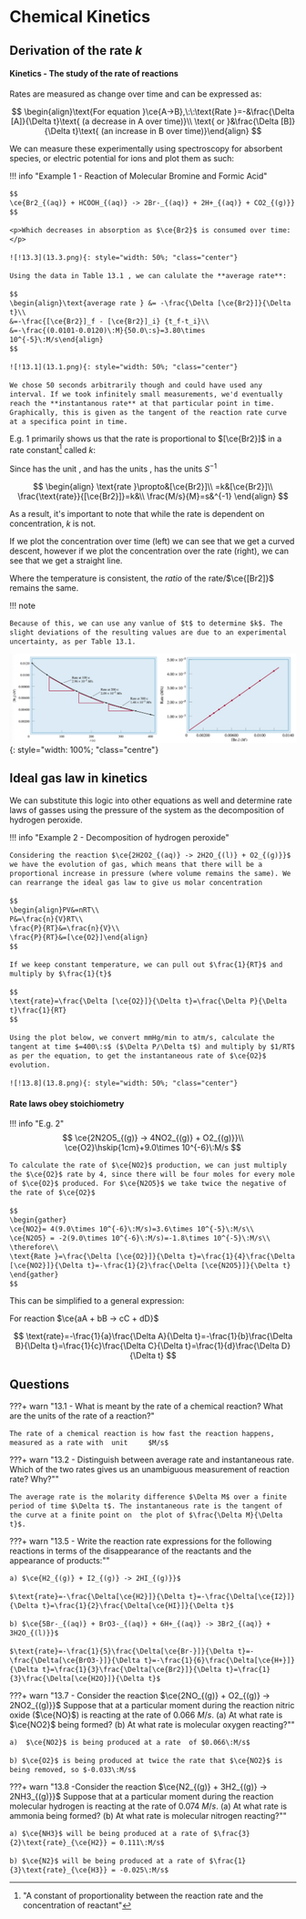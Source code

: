 # Chemical Kinetics

## Derivation of the rate $k$

#### Kinetics - The study of the rate of reactions

Rates are measured as change over time and can be expressed as: 

$$
\begin{align}\text{For equation }\ce{A->B},\:\:\text{Rate }=-&\frac{\Delta [A]}{\Delta t}\text{ (a decrease in A over time)}\\
\text{ or }&\frac{\Delta [B]}{\Delta t}\text{ (an increase in B over time)}\end{align}
$$

We can measure these experimentally using spectroscopy for absorbent species, or electric potential for ions and plot them as such:

!!! info "Example 1 - Reaction of Molecular Bromine and Formic Acid"
	
	$$
	\ce{Br2_{(aq)} + HCOOH_{(aq)} -> 2Br-_{(aq)} + 2H+_{(aq)} + CO2_{(g)}}
	$$
	
	<p>Which decreases in absorption as $\ce{Br2}$ is consumed over time:</p>
	
	![!13.3](13.3.png){: style="width: 50%; "class="center"}
	
	Using the data in Table 13.1 , we can calulate the **average rate**:
	
	$$
	\begin{align}\text{average rate } &= -\frac{\Delta [\ce{Br2}]}{\Delta t}\\
	&=-\frac{[\ce{Br2}]_f - [\ce{Br2}]_i} {t_f-t_i}\\
	&=-\frac{(0.0101-0.0120)\:M}{50.0\:s}=3.80\times 10^{-5}\:M/s\end{align}
	$$
	
	![!13.1](13.1.png){: style="width: 50%; "class="center"}
	
	We chose 50 seconds arbitrarily though and could have used any interval. If we took infinitely small measurements, we'd eventually reach the **instantanous rate** at that particular point in time.
	Graphically, this is given as the tangent of the reaction rate curve at a specifica point in time.

E.g. 1 primarily shows us that the $\text{rate}$ is proportional to $[\ce{Br2}]$ in a rate constant[^1] called $k$:

Since  has the unit , and  has the units ,  has the units $S^{-1}$

$$
\begin{align}
\text{rate }\propto&[\ce{Br2}]\\
=k&[\ce{Br2}]\\
\frac{\text{rate}}{[\ce{Br2}]}=k&\\
\frac{M/s}{M}=s&^{-1}
\end{align}
$$

As a result, it's important to note that while the rate is dependent on concentration, $k$ is not.

If we plot the concentration over time (left) we can see that we get a curved descent, however if we plot the concentration over the rate (right), we can see that we get a straight line.

Where the temperature is consistent, the *ratio* of the rate/$\ce{[Br2]}$ remains the same.

!!! note 
	
	Because of this, we can use any vanlue of $t$ to determine $k$. The slight deviations of the resulting values are due to an experimental uncertainty, as per Table 13.1.

![!13.5](13.5.png){: style="width: 100%; "class="centre"}

[^1]:"A constant of proportionality between the reaction rate and the concentration of reactant"

## Ideal gas law in kinetics

We can substitute this logic into other equations as well and determine rate laws of gasses using the  pressure of the system as the decomposition of hydrogen peroxide.

!!! info "Example 2 - Decomposition of hydrogen peroxide" 
	
	Considering the reaction $\ce{2H2O2_{(aq)} -> 2H2O_{(l)} + O2_{(g)}}$ we have the evolution of gas, which means that there will be a proportional increase in pressure (where volume remains the same). We can rearrange the ideal gas law to give us molar concentration
	
	$$
	\begin{align}PV&=nRT\\
	P&=\frac{n}{V}RT\\
	\frac{P}{RT}&=\frac{n}{V}\\
	\frac{P}{RT}&=[\ce{O2}]\end{align}
	$$
	
	If we keep constant temperature, we can pull out $\frac{1}{RT}$ and multiply by $\frac{1}{t}$
	
	$$
	\text{rate}=\frac{\Delta [\ce{O2}]}{\Delta t}=\frac{\Delta P}{\Delta t}\frac{1}{RT}
	$$
	
	Using the plot below, we convert mmHg/min to atm/s, calculate the tangent at time $=400\:s$ ($\Delta P/\Delta t$) and multiply by $1/RT$ as per the equation, to get the instantaneous rate of $\ce{O2}$ evolution.
	
	![!13.8](13.8.png){: style="width: 50%; "class="center"}



#### Rate laws obey stoichiometry

!!! info "E.g. 2"
	$$
	\ce{2N2O5_{(g)} -> 4NO2_{(g)} + O2_{(g)}}\\
	\ce{O2}\hskip{1cm}+9.0\times 10^{-6}\:M/s
	$$
	

	To calculate the rate of $\ce{NO2}$ production, we can just multiply the $\ce{O2}$ rate by 4, since there will be four moles for every mole of $\ce{O2}$ produced. For $\ce{N2O5}$ we take twice the negative of the rate of $\ce{O2}$
	
	$$
	\begin{gather}
	\ce{NO2}= 4(9.0\times 10^{-6}\:M/s)=3.6\times 10^{-5}\:M/s\\
	\ce{N2O5} = -2(9.0\times 10^{-6}\:M/s)=-1.8\times 10^{-5}\:M/s\\
	\therefore\\
	\text{Rate }=\frac{\Delta [\ce{O2}]}{\Delta t}=\frac{1}{4}\frac{\Delta [\ce{NO2}]}{\Delta t}=-\frac{1}{2}\frac{\Delta [\ce{N2O5}]}{\Delta t}
	\end{gather}
	$$

This can be simplified to a general expression:

For reaction $\ce{aA + bB -> cC + dD}$

$$
\text{rate}=-\frac{1}{a}\frac{\Delta A}{\Delta t}=-\frac{1}{b}\frac{\Delta B}{\Delta t}=\frac{1}{c}\frac{\Delta C}{\Delta t}=\frac{1}{d}\frac{\Delta D}{\Delta t}
$$

## Questions

???+ warn "13.1 - What is meant by the rate of a chemical reaction? What are the units of the rate of a reaction?"
	
	The rate of a chemical reaction is how fast the reaction happens, measured as a rate with  unit 	$M/s$

???+ warn "13.2 - Distinguish between average rate and instantaneous rate. Which of the two rates gives us an unambiguous measurement of reaction rate? Why?""
	
	The average rate is the molarity difference $\Delta M$ over a finite period of time $\Delta t$. The instantaneous rate is the tangent of the curve at a finite point on  the plot of $\frac{\Delta M}{\Delta t}$.  

???+ warn "13.5 - Write the reaction rate expressions for the following reactions in terms of the disappearance of the reactants and the appearance of products:""
	
	a) $\ce{H2_{(g)} + I2_{(g)} -> 2HI_{(g)}}$
	
	$\text{rate}=-\frac{\Delta[\ce{H2}]}{\Delta t}=-\frac{\Delta[\ce{I2}]}{\Delta t}=\frac{1}{2}\frac{\Delta[\ce{HI}]}{\Delta t}$
	
	b) $\ce{5Br-_{(aq)} + BrO3-_{(aq)} + 6H+_{(aq)} -> 3Br2_{(aq)} + 3H2O_{(l)}}$
	
	$\text{rate}=-\frac{1}{5}\frac{\Delta[\ce{Br-}]}{\Delta t}=-\frac{\Delta[\ce{BrO3-}]}{\Delta t}=-\frac{1}{6}\frac{\Delta[\ce{H+}]}{\Delta t}=\frac{1}{3}\frac{\Delta[\ce{Br2}]}{\Delta t}=\frac{1}{3}\frac{\Delta[\ce{H2O}]}{\Delta t}$

???+ warn "13.7 - Consider the reaction $\ce{2NO_{(g)} + O2_{(g)} -> 2NO2_{(g)}}$ Suppose that at a particular moment during the reaction nitric oxide ($\ce{NO}$) is reacting at the rate of $0.066\:M/s$. (a) At what rate is $\ce{NO2}$ being formed? (b) At what rate is molecular oxygen reacting?""
	
	a)  $\ce{NO2}$ is being produced at a rate  of $0.066\:M/s$
	
	b) $\ce{O2}$ is being produced at twice the rate that $\ce{NO2}$ is being removed, so $-0.033\:M/s$

???+ warn "13.8 -Consider the reaction $\ce{N2_{(g)} + 3H2_{(g)} -> 2NH3_{(g)}}$ Suppose that at a particular moment during the reaction molecular hydrogen is reacting at the rate of $0.074\:M/s$. (a) At what rate is ammonia being formed? (b) At what rate is molecular nitrogen reacting?""
	
	a) $\ce{NH3}$ will be being produced at a rate of $\frac{3}{2}\text{rate}_{\ce{H2}} = 0.111\:M/s$
	
	b) $\ce{N2}$ will be being produced at a rate of $\frac{1}{3}\text{rate}_{\ce{H3}} = -0.025\:M/s$

